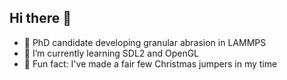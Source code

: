 ## Hi there 👋


- 🔭 PhD candidate developing granular abrasion in LAMMPS 
- 🌱 I’m currently learning SDL2 and OpenGL
- 🧶 Fun fact: I've made a fair few Christmas jumpers in my time

